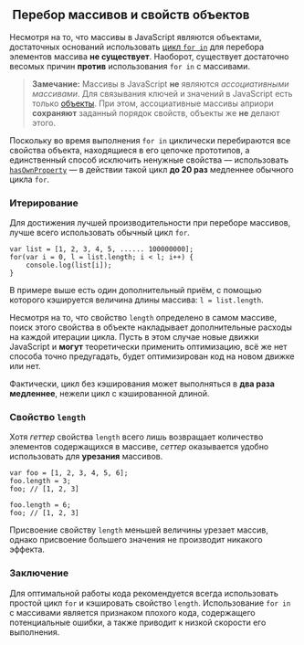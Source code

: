 ## ﻿﻿ Перебор массивов и свойств объектов

Несмотря на то, что массивы в JavaScript являются объектами, достаточных оснований использовать [цикл `for in`](#object.forinloop) для перебора элементов массива **не существует**. Наоборот, существует достаточно весомых причин **против** использования `for in` с массивами.

> **Замечание:** Массивы в JavaScript **не** являются *ассоциативными массивами*. Для связывания ключей и значений в JavaScript есть только [объекты](#object.general). При этом, ассоциативные массивы априори **сохраняют** заданный порядок свойств, объекты же **не** делают этого.

Поскольку во время выполнения `for in` циклически перебираются все свойства объекта, находящиеся в его цепочке прототипов, а единственный способ исключить ненужные свойства — использовать [`hasOwnProperty`](#object.hasownproperty) — в действии такой цикл **до 20 раз** медленнее обычного цикла `for`.

### Итерирование

Для достижения лучшей производительности при переборе массивов, лучше всего использовать обычный цикл `for`.

    var list = [1, 2, 3, 4, 5, ...... 100000000];
    for(var i = 0, l = list.length; i < l; i++) {
        console.log(list[i]);
    }

В примере выше есть один дополнительный приём, с помощью которого кэшируется величина длины массива: `l = list.length`.

Несмотря на то, что свойство `length` определено в самом массиве, поиск этого свойства в объекте накладывает дополнительные расходы на каждой итерации цикла. Пусть в этом случае новые движки JavaScript и **могут** теоретически применить оптимизацию, всё же нет способа точно предугадать, будет оптимизирован код на новом движке или нет.

Фактически, цикл без кэширования может выполняться в **два раза медленнее**, нежели цикл с кэшированной длиной.

### Свойство `length`

Хотя *геттер* свойства `length` всего лишь возвращает количество элементов содержащихся в массиве, *сеттер* оказывается удобно использовать для **урезания** массивов.

    var foo = [1, 2, 3, 4, 5, 6];
    foo.length = 3;
    foo; // [1, 2, 3]

    foo.length = 6;
    foo; // [1, 2, 3]

Присвоение свойству `length` меньшей величины урезает массив, однако присвоение большего значения не производит никакого эффекта.

### Заключение

Для оптимальной работы кода рекомендуется всегда использовать простой цикл `for` и кэшировать свойство `length`. Использование `for in` с массивами является признаком плохого кода, содержащего потенциальные ошибки, а также приводит к низкой скорости его выполнения.

